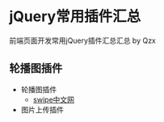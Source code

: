 # jQuery常用插件汇总
前端页面开发常用jQuery插件汇总汇总 by Qzx
## 轮播图插件
- 轮播图插件
	- [swipe中文网](http://www.swiper.com.cn)
- 图片上传插件  

